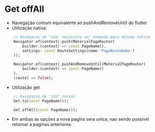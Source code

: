 # Get offAll
- Navegação comum equivalente ao pushAndRemoveUntil do flutter
- Utilização nativa:
```dart
    // Navegação de "ida" necessita ser nomeada para metodo nativo
    Navigator.of(context).push(MaterialPageRouter(
        builder:(context) => const PageName(),
        settings: const RouteSettings(name:'PageRouteName')
    ));
```
```dart
    Navigator.of(context).pushAndRemoveUntil(MaterialPageRouter(
        builder:(context) => const PageName()
    ),
    (route) => false);
```
- Utilização get
```dart
    // Navegação de "ida" normal
    Get.to(const PageName());
```
```dart
    Get.offAll(const PageName());
```
- Em ambas as opções a nova pagina sera unica, nao sendo possivel retornar a paginas anteriores.